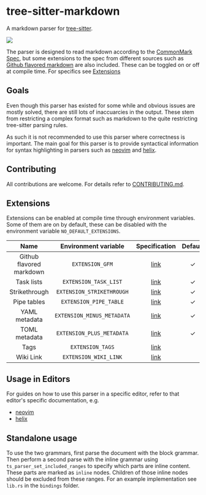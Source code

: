 # tree-sitter-markdown
A markdown parser for [tree-sitter].

![](https://github.com/MDeiml/tree-sitter-markdown/blob/split_parser/contrib/screenshot.png)

The parser is designed to read markdown according to the [CommonMark Spec],
but some extensions to the spec from different sources such as [Github flavored
markdown] are also included. These can be toggled on or off at compile time.
For specifics see [Extensions](#extensions)

## Goals

Even though this parser has existed for some while and obvious issues are
mostly solved, there are still lots of inaccuarcies in the output. These stem
from restricting a complex format such as markdown to the quite restricting
tree-sitter parsing rules.

As such it is not recommended to use this parser where correctness is
important. The main goal for this parser is to provide syntactical information
for syntax highlighting in parsers such as [neovim] and [helix].

## Contributing

All contributions are welcome. For details refer to [CONTRIBUTING.md].

## Extensions

Extensions can be enabled at compile time through environment variables. Some
of them are on by default, these can be disabled with the environment variable
`NO_DEFAULT_EXTENSIONS`.

| Name | Environment variable | Specification | Default | Also enables |
|:----:|:--------------------:|:-------------:|:-------:|:------------:|
| Github flavored markdown | `EXTENSION_GFM` | [link](https://github.github.com/gfm/) | ✓ | Task lists, strikethrough, pipe tables |
| Task lists | `EXTENSION_TASK_LIST` | [link](https://github.github.com/gfm/#task-list-items-extension-) | ✓ |  |
| Strikethrough | `EXTENSION_STRIKETHROUGH` | [link](https://github.github.com/gfm/#strikethrough-extension-) | ✓ |  |
| Pipe tables | `EXTENSION_PIPE_TABLE` | [link](https://github.github.com/gfm/#tables-extension-) | ✓ |  |
| YAML metadata | `EXTENSION_MINUS_METADATA` | [link](https://gohugo.io/content-management/front-matter/) | ✓ |  |
| TOML metadata | `EXTENSION_PLUS_METADATA` | [link](https://gohugo.io/content-management/front-matter/) | ✓ |  |
| Tags | `EXTENSION_TAGS` | [link](https://help.obsidian.md/Editing+and+formatting/Tags#Tag+format) |  |  |
| Wiki Link | `EXTENSION_WIKI_LINK` | [link](https://help.obsidian.md/Linking+notes+and+files/Internal+links) |  |  |

## Usage in Editors

For guides on how to use this parser in a specific editor, refer to that
editor's specific documentation, e.g.
* [neovim](https://github.com/nvim-treesitter/nvim-treesitter)
* [helix](https://docs.helix-editor.com/guides/adding_languages.html)

## Standalone usage

To use the two grammars, first parse the document with the block
grammar. Then perform a second parse with the inline grammar using
`ts_parser_set_included_ranges` to specify which parts are inline content.
These parts are marked as `inline` nodes. Children of those inline nodes should
be excluded from these ranges. For an example implementation see `lib.rs` in
the `bindings` folder.

[CommonMark Spec]: https://spec.commonmark.org/
[Github flavored markdown]: https://github.github.com/gfm/
[tree-sitter]: https://tree-sitter.github.io/tree-sitter/
[neovim]: https://neovim.io/
[helix]: https://helix-editor.com/
[CONTRIBUTING.md]: https://github.com/MDeiml/tree-sitter-markdown/blob/split_parser/CONTRIBUTING.md
